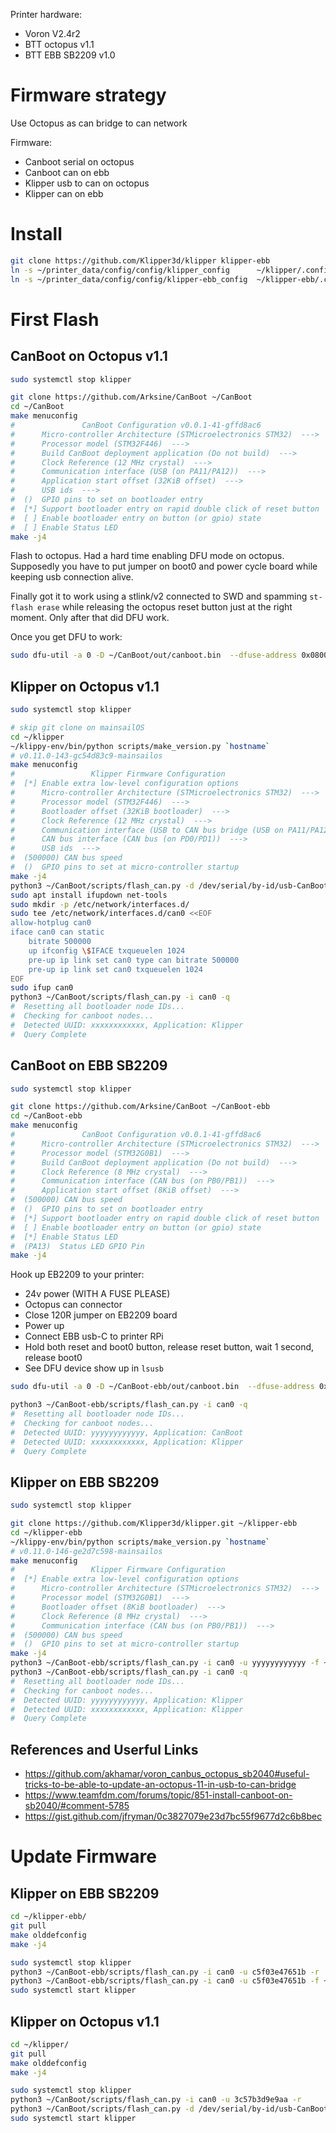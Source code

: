 
Printer hardware:
- Voron V2.4r2
- BTT octopus v1.1
- BTT EBB SB2209 v1.0



# Firmware strategy

Use Octopus as can bridge to can network

Firmware:
- Canboot serial on octopus
- Canboot can on ebb
- Klipper usb to can on octopus
- Klipper can on ebb


# Install
```sh
git clone https://github.com/Klipper3d/klipper klipper-ebb
ln -s ~/printer_data/config/config/klipper_config      ~/klipper/.config
ln -s ~/printer_data/config/config/klipper-ebb_config  ~/klipper-ebb/.config
```



# First Flash

## CanBoot on Octopus v1.1

```sh
sudo systemctl stop klipper

git clone https://github.com/Arksine/CanBoot ~/CanBoot
cd ~/CanBoot
make menuconfig
#               CanBoot Configuration v0.0.1-41-gffd8ac6
#      Micro-controller Architecture (STMicroelectronics STM32)  --->
#      Processor model (STM32F446)  --->
#      Build CanBoot deployment application (Do not build)  --->
#      Clock Reference (12 MHz crystal)  --->
#      Communication interface (USB (on PA11/PA12))  --->
#      Application start offset (32KiB offset)  --->
#      USB ids  --->
#  ()  GPIO pins to set on bootloader entry
#  [*] Support bootloader entry on rapid double click of reset button
#  [ ] Enable bootloader entry on button (or gpio) state
#  [ ] Enable Status LED
make -j4
```

Flash to octopus. Had a hard time enabling DFU mode on octopus.
Supposedly you have to put jumper on boot0 and power cycle board
while keeping usb connection alive.

Finally got it to work using a stlink/v2 connected to SWD and spamming
`st-flash erase` while releasing the octopus reset button just at the right moment.
Only after that did DFU work.

Once you get DFU to work:
```sh
sudo dfu-util -a 0 -D ~/CanBoot/out/canboot.bin  --dfuse-address 0x08000000:force:mass-erase:leave -d 0483:df11
```

## Klipper on Octopus v1.1

```sh
sudo systemctl stop klipper

# skip git clone on mainsailOS
cd ~/klipper
~/klippy-env/bin/python scripts/make_version.py `hostname`
# v0.11.0-143-gc54d83c9-mainsailos
make menuconfig
#                 Klipper Firmware Configuration
#  [*] Enable extra low-level configuration options
#      Micro-controller Architecture (STMicroelectronics STM32)  --->
#      Processor model (STM32F446)  --->
#      Bootloader offset (32KiB bootloader)  --->
#      Clock Reference (12 MHz crystal)  --->
#      Communication interface (USB to CAN bus bridge (USB on PA11/PA12))  --->
#      CAN bus interface (CAN bus (on PD0/PD1))  --->
#      USB ids  --->
#  (500000) CAN bus speed
#  ()  GPIO pins to set at micro-controller startup
make -j4
python3 ~/CanBoot/scripts/flash_can.py -d /dev/serial/by-id/usb-CanBoot_stm32f446xx* -f ~/klipper/out/klipper.bin
sudo apt install ifupdown net-tools
sudo mkdir -p /etc/network/interfaces.d/
sudo tee /etc/network/interfaces.d/can0 <<EOF
allow-hotplug can0
iface can0 can static
    bitrate 500000
    up ifconfig \$IFACE txqueuelen 1024
    pre-up ip link set can0 type can bitrate 500000
    pre-up ip link set can0 txqueuelen 1024
EOF
sudo ifup can0
python3 ~/CanBoot/scripts/flash_can.py -i can0 -q
#  Resetting all bootloader node IDs...
#  Checking for canboot nodes...
#  Detected UUID: xxxxxxxxxxxx, Application: Klipper
#  Query Complete
```

## CanBoot on EBB SB2209

```sh
sudo systemctl stop klipper

git clone https://github.com/Arksine/CanBoot ~/CanBoot-ebb
cd ~/CanBoot-ebb
make menuconfig
#               CanBoot Configuration v0.0.1-41-gffd8ac6
#      Micro-controller Architecture (STMicroelectronics STM32)  --->
#      Processor model (STM32G0B1)  --->
#      Build CanBoot deployment application (Do not build)  --->
#      Clock Reference (8 MHz crystal)  --->
#      Communication interface (CAN bus (on PB0/PB1))  --->
#      Application start offset (8KiB offset)  --->
#  (500000) CAN bus speed
#  ()  GPIO pins to set on bootloader entry
#  [*] Support bootloader entry on rapid double click of reset button
#  [ ] Enable bootloader entry on button (or gpio) state
#  [*] Enable Status LED
#  (PA13)  Status LED GPIO Pin
make -j4
```

Hook up EB2209 to your printer:
- 24v power (WITH A FUSE PLEASE)
- Octopus can connector
- Close 120R jumper on EB2209 board
- Power up
- Connect EBB usb-C to printer RPi
- Hold both reset and boot0 button, release reset button, wait 1 second, release boot0
- See DFU device show up in `lsusb`

```sh
sudo dfu-util -a 0 -D ~/CanBoot-ebb/out/canboot.bin  --dfuse-address 0x08000000:force:mass-erase:leave -d 0483:df11

python3 ~/CanBoot-ebb/scripts/flash_can.py -i can0 -q
#  Resetting all bootloader node IDs...
#  Checking for canboot nodes...
#  Detected UUID: yyyyyyyyyyyy, Application: CanBoot
#  Detected UUID: xxxxxxxxxxxx, Application: Klipper
#  Query Complete
```


## Klipper on EBB SB2209

```sh
sudo systemctl stop klipper

git clone https://github.com/Klipper3d/klipper.git ~/klipper-ebb
cd ~/klipper-ebb
~/klippy-env/bin/python scripts/make_version.py `hostname`
# v0.11.0-146-ge2d7c598-mainsailos
make menuconfig
#                 Klipper Firmware Configuration
#  [*] Enable extra low-level configuration options
#      Micro-controller Architecture (STMicroelectronics STM32)  --->
#      Processor model (STM32G0B1)  --->
#      Bootloader offset (8KiB bootloader)  --->
#      Clock Reference (8 MHz crystal)  --->
#      Communication interface (CAN bus (on PB0/PB1))  --->
#  (500000) CAN bus speed
#  ()  GPIO pins to set at micro-controller startup
make -j4
python3 ~/CanBoot-ebb/scripts/flash_can.py -i can0 -u yyyyyyyyyyyy -f ~/klipper-ebb/out/klipper.bin
python3 ~/CanBoot-ebb/scripts/flash_can.py -i can0 -q
#  Resetting all bootloader node IDs...
#  Checking for canboot nodes...
#  Detected UUID: yyyyyyyyyyyy, Application: Klipper
#  Detected UUID: xxxxxxxxxxxx, Application: Klipper
#  Query Complete
```

## References and Userful Links

- https://github.com/akhamar/voron_canbus_octopus_sb2040#useful-tricks-to-be-able-to-update-an-octopus-11-in-usb-to-can-bridge
- https://www.teamfdm.com/forums/topic/851-install-canboot-on-sb2040/#comment-5785
- https://gist.github.com/jfryman/0c3827079e23d7bc55f9677d2c6b8bec



# Update Firmware

## Klipper on EBB SB2209

```sh
cd ~/klipper-ebb/
git pull
make olddefconfig
make -j4

sudo systemctl stop klipper
python3 ~/CanBoot-ebb/scripts/flash_can.py -i can0 -u c5f03e47651b -r
python3 ~/CanBoot-ebb/scripts/flash_can.py -i can0 -u c5f03e47651b -f ~/klipper-ebb/out/klipper.bin
sudo systemctl start klipper
```

## Klipper on Octopus v1.1

```sh
cd ~/klipper/
git pull
make olddefconfig
make -j4

sudo systemctl stop klipper
python3 ~/CanBoot/scripts/flash_can.py -i can0 -u 3c57b3d9e9aa -r
python3 ~/CanBoot/scripts/flash_can.py -d /dev/serial/by-id/usb-CanBoot_stm32f446xx* -f ~/klipper/out/klipper.bin
sudo systemctl start klipper
```


